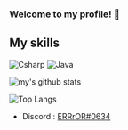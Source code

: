 ### Welcome to my profile! 👋

## My skills
![Csharp](https://img.shields.io/badge/-Csharp-9d70d8?style=for-the-badge&logo=c-sharp&logoColor=fff)
![Java](https://img.shields.io/badge/-Java-ec8032?style=for-the-badge&logo=java&logoColor=fff)

![my's github stats](https://github-readme-stats.vercel.app/api?username=ERRrOR404&theme=dark)
   
![Top Langs](https://github-readme-stats.vercel.app/api/top-langs/?username=ERRrOR404&layout=none&theme=dark)

- Discord : [ERRrOR#0634](https://discord.com/users/476152575385927711)
